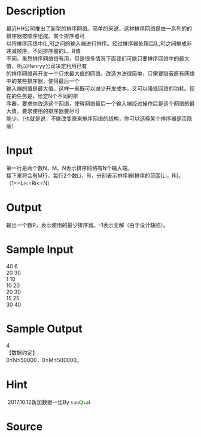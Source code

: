 
# Description

<div class="content"><div>最近HH公司推出了新型的排序网络。简单的来说，这种排序网络是由一系列的的排序器按顺序组成。某个排序器可</div>
<div>以将排序网络中[L,R]之间的输入端进行排序。经过排序器处理后[L,R]之间排成非递减顺序。不同排序器的L、R值</div>
<div>不同。虽然排序网络很有用，但是很多情况下面我们可能只要排序网络中的最大值，所以Henryy公司决定利用已有</div>
<div>的排序网络再开发一个只求最大值的网络。改造方法很简单，只需要隐蔽原有网络中的某些排序器，使得最后一个</div>
<div>输入端的值是最大值。这样一来既可以减少开发成本，又可以降低网络的功耗。现在的任务是，给定N个不同的排</div>
<div>序器，要求你改造这个网络，使得网络最后一个输入端经过操作后是这个网络的最大值。要求使用的排序器要尽可</div>
<div>能少。（也就是说，不能改变原来排序网络的结构，你可以选择某个排序器是否隐蔽）</div></div>

# Input

<div class="content"><div>第一行是两个数N，M。N表示排序网络有N个输入端。</div>
<div>接下来将会有M行，每行2个数Li，Ri，分别表示排序器I排序的范围[Li，Ri]。</div>
<div>（1&lt;=Li&lt;=Ri&lt;=N）</div></div>

# Output

<div class="content"><div>输出一个数P，表示使用的最少排序器。-1表示无解（由于设计缺陷）。</div>
<p></p>
<p></p></div>

# Sample Input

<div class="content"><span class="sampledata">40 6<br/>
20 30<br/>
1 10<br/>
10 20<br/>
20 30<br/>
15 25<br/>
30 40</span></div>

# Sample Output

<div class="content"><span class="sampledata">4<br/>
【数据约定】<br/>
0≤N≤50000，0≤M≤500000。</span></div>

# Hint

<div class="content"><p></p><p> 2017.10.12新加数据一组By <span style="color: rgb(61, 136, 45); font-family: &#39;Microsoft Yahei&#39;, verdana; font-size: 14.3999996185303px; font-weight: bold; line-height: 18.659200668335px;">yanQval</span></p><p></p></div>

# Source

<div class="content"><p><a href="problemset.php?search="></a></p></div>

